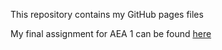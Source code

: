 This repository contains my GitHub pages files

My final assignment for AEA 1 can be found [here](joostbouten.github.io/AEA_Joost_Twan.html)
